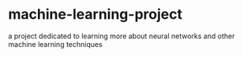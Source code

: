 # machine-learning-project
a project dedicated to learning more about neural networks and other machine learning techniques
